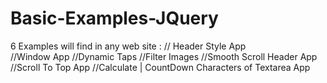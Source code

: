 # Basic-Examples-JQuery
6 Examples will find in any web site :
// Header Style App  
//Window App
//Dynamic Taps
//Filter Images
//Smooth Scroll Header App
//Scroll To Top App
//Calculate | CountDown Characters of Textarea App
